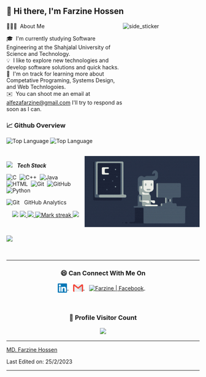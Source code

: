 ## 👋 Hi there, I'm Farzine Hossen
<img align="right" width=200px height=200px alt="side_sticker" src="https://media.giphy.com/media/TEnXkcsHrP4YedChhA/giphy.gif" />
 👨🏻‍💻 &nbsp;About Me

🎓 &nbsp;I'm currently studying Software Engineering at the Shahjalal University of Science and Technology.\
💡 &nbsp;I like to explore new technologies and develop software solutions and quick hacks.\
🌱 &nbsp;I'm on track for learning more about Competative Programing, Systems Design, and Web Technlogoies.\
✉️ &nbsp;You can shoot me an email at alfezafarzine@gmail.com I'll try to respond as soon as I can.

<h3 align="left">📈 Github Overview</h3>
<!-- 
![Github Stats](https://github-readme-stats.vercel.app/api?username=Farzine&count_private=true&show_icons=true&&theme=midnight-purple&include_all_commits=true%22%20&hide_border=true) -->

![Top Language](https://github-readme-stats-eight-theta.vercel.app/api/top-langs/?username=Farzine&layout=compact&langs_count=8&theme=chartreuse-dark&hide_border=true&count_private=true)
![Top Language](https://github-readme-stats-eight-theta.vercel.app/api/top-langs/?username=Farzine&layout=compact&langs_count=8&theme=chartreuse-dark&hide_border=true&count_private=true)

<br/>

<img alt="Night Coding" src="https://raw.githubusercontent.com/AVS1508/AVS1508/master/assets/Night-Coding.gif" align="right"/>

<img src="https://media.giphy.com/media/iY8CRBdQXODJSCERIr/giphy.gif" width="30px"> &nbsp; ***Tech Stack***

![C](https://img.shields.io/badge/-C-05122A?style=flat&logo=C&logoColor=A8B9CC)&nbsp;
![C++](https://img.shields.io/badge/-C++-05122A?style=flat&logo=C%2B%2B&logoColor=00599C)&nbsp;
![Java](https://img.shields.io/badge/-Java-05122A?style=flat&logo=java)\
![HTML](https://img.shields.io/badge/-HTML-05122A?style=flat&logo=HTML5)&nbsp;
![Git](https://img.shields.io/badge/-Git-05122A?style=flat&logo=git)&nbsp;
![GitHub](https://img.shields.io/badge/-GitHub-05122A?style=flat&logo=github)&nbsp;\
![Python](https://img.shields.io/badge/-Python-05122A?style=flat&logo=python)&nbsp;

<img src="https://media.giphy.com/media/W5eoZHPpUx9sapR0eu/giphy.gif" width="30px" alt="Git"/> &nbsp; GitHub Analytics

<p align="center">
<img src="https://user-images.githubusercontent.com/73097560/115834477-dbab4500-a447-11eb-908a-139a6edaec5c.gif">     
<a href="https://github.com/Farzine">
  <img height="180em" src="https://github-readme-stats-eight-theta.vercel.app/api?username=Farzine&show_icons=true&theme=algolia&include_all_commits=true&count_private=true"/>
  <img height="180em" src="https://github-readme-stats-eight-theta.vercel.app/api/top-langs/?username=Farzine&layout=compact&langs_count=8&theme=algolia"/>
  <img alt="Mark streak" height="180em" src="https://github-readme-streak-stats.herokuapp.com/?user=Farzine&layout=compact&langs_count=8&theme=algolia" /> 
<img src="https://user-images.githubusercontent.com/73097560/115834477-dbab4500-a447-11eb-908a-139a6edaec5c.gif">    
</a>
</p>
<br>
<p align="centre">
<img src='https://activity-graph.herokuapp.com/graph?username=Farzine&bg_color=000000&color=4fff67&line=4fff67&point=ffffff&area=true&hide_border=true' />
  
  </p>
 <br> 
 <hr>
  <div align="center">
  <h3><b>😄 Can Connect With Me On</b></h3>
  </div>
<p align="center">
<a href="https://www.linkedin.com/in/al-feza-farzine-4785b9225/" target="_blank">
  
  <img align="center" alt="Farzine | Linkedin" width="24px" src="https://github.com/SatYu26/SatYu26/blob/master/Assets/Linkedin.svg" />
</a> &nbsp;&nbsp;
<a href="alfezafarzine@gmail.com" >
  <img align="center" alt="Farzine | Gmail" width="26px" src="https://github.com/SatYu26/SatYu26/blob/master/Assets/Gmail.svg" />
</a> &nbsp;&nbsp;
<a href="https://www.facebook.com/alfeza.farzine.9">
    <img align="center" alt="Farzine | Facebook" width="24px" src="https://upload.wikimedia.org/wikipedia/en/thumb/0/04/Facebook_f_logo_%282021%29.svg/100px-Facebook_f_logo_%282021%29.svg.png" />
</a> &nbsp;&nbsp;
<p>
  
  <br>
  
<div align=center>
  <h3><b>📍 Profile Visitor Count</b></h3>
</div>
    
<!-- retro visitor counter -->  
<p align="center" >   
  <img src="https://profile-counter.glitch.me/Farzine/count.svg" />  
</p>
</p>

------

[MD. Farzine Hossen](https://github.com/Farzine)

Last Edited on: 25/2/2023


------
  
  
